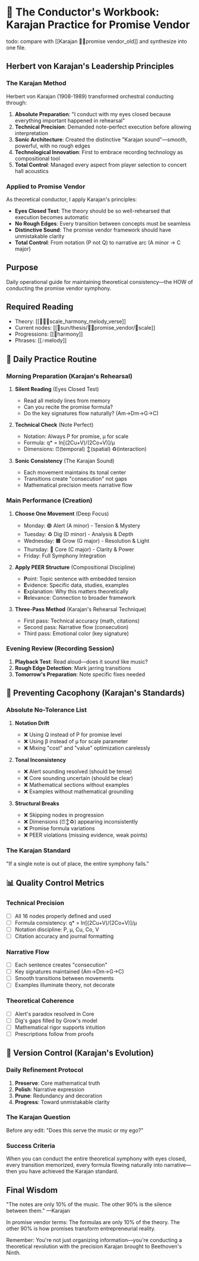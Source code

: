 # 🎼 The Conductor's Workbook: Karajan Practice for Promise Vendor

todo: compare with [[Karajan 🐢🐢promise vendor_old]] and synthesize into one file.
## Herbert von Karajan's Leadership Principles

### The Karajan Method
Herbert von Karajan (1908-1989) transformed orchestral conducting through:

1. **Absolute Preparation**: "I conduct with my eyes closed because everything important happened in rehearsal"
2. **Technical Precision**: Demanded note-perfect execution before allowing interpretation
3. **Sonic Architecture**: Created the distinctive "Karajan sound"—smooth, powerful, with no rough edges
4. **Technological Innovation**: First to embrace recording technology as compositional tool
5. **Total Control**: Managed every aspect from player selection to concert hall acoustics

### Applied to Promise Vendor

As theoretical conductor, I apply Karajan's principles:
- **Eyes Closed Test**: The theory should be so well-rehearsed that execution becomes automatic
- **No Rough Edges**: Every transition between concepts must be seamless
- **Distinctive Sound**: The promise vendor framework should have unmistakable clarity
- **Total Control**: From notation (P not Q) to narrative arc (A minor → C major)

## Purpose
Daily operational guide for maintaining theoretical consistency—the HOW of conducting the promise vendor symphony.

## Required Reading
- Theory: [[🎹🎼🎶scale_harmony_melody_verse]]
- Current nodes: [[🔴sun/thesis/🐢🐢promise_vendor/🎹scale]]
- Progressions: [[🎼harmony]]
- Phrases: [[🎶melody]]

## 🎯 Daily Practice Routine

### Morning Preparation (Karajan's Rehearsal)
1. **Silent Reading** (Eyes Closed Test)
   - Read all melody lines from memory
   - Can you recite the promise formula?
   - Do the key signatures flow naturally? (Am→Dm→G→C)

2. **Technical Check** (Note Perfect)
   - Notation: Always P for promise, μ for scale
   - Formula: q* = ln[(2Cu+V)/(2Co+V)]/μ
   - Dimensions: ⏰(temporal) ↕️(spatial) ♻️(interaction)

3. **Sonic Consistency** (The Karajan Sound)
   - Each movement maintains its tonal center
   - Transitions create "consecution" not gaps
   - Mathematical precision meets narrative flow

### Main Performance (Creation)
1. **Choose One Movement** (Deep Focus)
   - Monday: 🟣 Alert (A minor) - Tension & Mystery
   - Tuesday: ♻️ Dig (D minor) - Analysis & Depth
   - Wednesday: 🟧 Grow (G major) - Resolution & Light
   - Thursday: 🔴 Core (C major) - Clarity & Power
   - Friday: Full Symphony Integration

2. **Apply PEER Structure** (Compositional Discipline)
   - **P**oint: Topic sentence with embedded tension
   - **E**vidence: Specific data, studies, examples
   - **E**xplanation: Why this matters theoretically
   - **R**elevance: Connection to broader framework

3. **Three-Pass Method** (Karajan's Rehearsal Technique)
   - First pass: Technical accuracy (math, citations)
   - Second pass: Narrative flow (consecution)
   - Third pass: Emotional color (key signature)

### Evening Review (Recording Session)
1. **Playback Test**: Read aloud—does it sound like music?
2. **Rough Edge Detection**: Mark jarring transitions
3. **Tomorrow's Preparation**: Note specific fixes needed

## 🚫 Preventing Cacophony (Karajan's Standards)

### Absolute No-Tolerance List
1. **Notation Drift**
   - ❌ Using Q instead of P for promise level
   - ❌ Using β instead of μ for scale parameter
   - ❌ Mixing "cost" and "value" optimization carelessly

2. **Tonal Inconsistency**
   - ❌ Alert sounding resolved (should be tense)
   - ❌ Core sounding uncertain (should be clear)
   - ❌ Mathematical sections without examples
   - ❌ Examples without mathematical grounding

3. **Structural Breaks**
   - ❌ Skipping nodes in progression
   - ❌ Dimensions (⏰↕️♻️) appearing inconsistently
   - ❌ Promise formula variations
   - ❌ PEER violations (missing evidence, weak points)

### The Karajan Standard
"If a single note is out of place, the entire symphony fails."

## 📊 Quality Control Metrics

### Technical Precision
- [ ] All 16 nodes properly defined and used
- [ ] Formula consistency: q* = ln[(2Cu+V)/(2Co+V)]/μ
- [ ] Notation discipline: P, μ, Cu, Co, V
- [ ] Citation accuracy and journal formatting

### Narrative Flow
- [ ] Each sentence creates "consecution"
- [ ] Key signatures maintained (Am→Dm→G→C)
- [ ] Smooth transitions between movements
- [ ] Examples illuminate theory, not decorate

### Theoretical Coherence
- [ ] Alert's paradox resolved in Core
- [ ] Dig's gaps filled by Grow's model
- [ ] Mathematical rigor supports intuition
- [ ] Prescriptions follow from proofs

## 🔄 Version Control (Karajan's Evolution)

### Daily Refinement Protocol
1. **Preserve**: Core mathematical truth
2. **Polish**: Narrative expression
3. **Prune**: Redundancy and decoration
4. **Progress**: Toward unmistakable clarity

### The Karajan Question
Before any edit: "Does this serve the music or my ego?"

### Success Criteria
When you can conduct the entire theoretical symphony with eyes closed, every transition memorized, every formula flowing naturally into narrative—then you have achieved the Karajan standard.

## Final Wisdom

"The notes are only 10% of the music. The other 90% is the silence between them." —Karajan

In promise vendor terms: The formulas are only 10% of the theory. The other 90% is how promises transform entrepreneurial reality.

Remember: You're not just organizing information—you're conducting a theoretical revolution with the precision Karajan brought to Beethoven's Ninth.